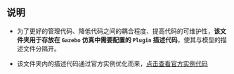 <!--
 * @Author: Guohao
 * @Date: 2023-10-20 23:54:03
 * @LastEditors: Guohao
 * @LastEditTime: 2023-10-21 00:01:23
 * @Description: TODO
-->

## 说明

- 为了更好的管理代码、降低代码之间的耦合程度、提高代码的可维护性，**该文件夹用于存放在 `Gazebo` 仿真中需要配置的 `Plugin` 描述代码**，使其与模型的描述文件分隔开。

- 该文件夹内的描述代码通过官方实例优化而来，[点击查看官方实例代码](https://classic.gazebosim.org/tutorials?tut=ros_gzplugins)
